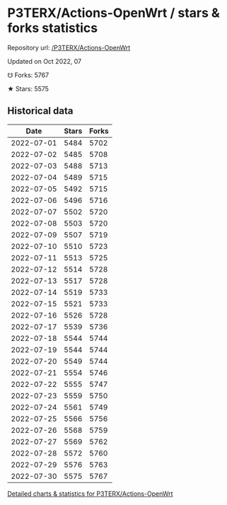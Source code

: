 # P3TERX/Actions-OpenWrt / stars & forks statistics

Repository url: [/P3TERX/Actions-OpenWrt](https://github.com/P3TERX/Actions-OpenWrt)

Updated on Oct 2022, 07

☋ Forks: 5767

★ Stars: 5575

## Historical data
| Date | Stars | Forks |
|------|-------|-------|
| 2022-07-01 | 5484 | 5702 | 
| 2022-07-02 | 5485 | 5708 | 
| 2022-07-03 | 5488 | 5713 | 
| 2022-07-04 | 5489 | 5715 | 
| 2022-07-05 | 5492 | 5715 | 
| 2022-07-06 | 5496 | 5716 | 
| 2022-07-07 | 5502 | 5720 | 
| 2022-07-08 | 5503 | 5720 | 
| 2022-07-09 | 5507 | 5719 | 
| 2022-07-10 | 5510 | 5723 | 
| 2022-07-11 | 5513 | 5725 | 
| 2022-07-12 | 5514 | 5728 | 
| 2022-07-13 | 5517 | 5728 | 
| 2022-07-14 | 5519 | 5733 | 
| 2022-07-15 | 5521 | 5733 | 
| 2022-07-16 | 5526 | 5728 | 
| 2022-07-17 | 5539 | 5736 | 
| 2022-07-18 | 5544 | 5744 | 
| 2022-07-19 | 5544 | 5744 | 
| 2022-07-20 | 5549 | 5744 | 
| 2022-07-21 | 5554 | 5746 | 
| 2022-07-22 | 5555 | 5747 | 
| 2022-07-23 | 5559 | 5750 | 
| 2022-07-24 | 5561 | 5749 | 
| 2022-07-25 | 5566 | 5756 | 
| 2022-07-26 | 5568 | 5759 | 
| 2022-07-27 | 5569 | 5762 | 
| 2022-07-28 | 5572 | 5760 | 
| 2022-07-29 | 5576 | 5763 | 
| 2022-07-30 | 5575 | 5767 | 


[Detailed charts & statistics for P3TERX/Actions-OpenWrt](https://reviewgithub.com/rep/P3TERX/Actions-OpenWrt)
